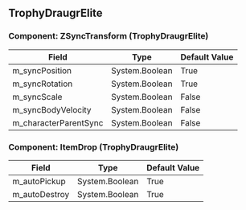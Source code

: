 ## TrophyDraugrElite

### Component: ZSyncTransform (TrophyDraugrElite)

|Field|Type|Default Value|
|---|---|---|
|m_syncPosition|System.Boolean|True|
|m_syncRotation|System.Boolean|True|
|m_syncScale|System.Boolean|False|
|m_syncBodyVelocity|System.Boolean|False|
|m_characterParentSync|System.Boolean|False|

### Component: ItemDrop (TrophyDraugrElite)

|Field|Type|Default Value|
|---|---|---|
|m_autoPickup|System.Boolean|True|
|m_autoDestroy|System.Boolean|True|


